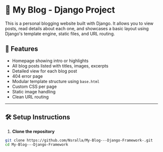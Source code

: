 # 📝 My Blog - Django Project

This is a personal blogging website built with Django. It allows you to view posts, read details about each one, and showcases a basic layout using Django's template engine, static files, and URL routing.


## 🚀 Features

- Homepage showing intro or highlights
- All blog posts listed with titles, images, excerpts
- Detailed view for each blog post
- 404 error page
- Modular template structure using `base.html`
- Custom CSS per page
- Static image handling
- Clean URL routing

---

## 🛠️ Setup Instructions

1. **Clone the repository**  
```bash
git clone https://github.com/Nsralla/My-Blog---Django-Framework-.git
cd My-Blog---Django-Framework

